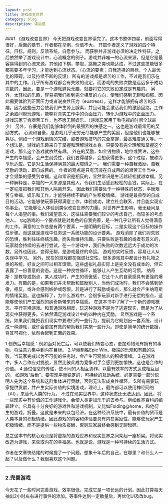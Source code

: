 ```yaml
---
layout: post
title: 游戏改变世界
category: blog
description: 读后感
---
```


###1.《游戏改变世界》
今天把游戏改变世界读完了。这本书整体四星，前面写得很好，后面的章节，作者都在举例，价值不大。
开篇作者定义了游戏的四个特征。目标，规则，反馈系统，自愿参与。
而获胜并非游戏必须的决定性特征。之后依然举了游戏设计中，心流概念的例子。游戏并非唯一的心流来源，但是它是最容易得到的心流来源。其他如下棋，攀岩，跳舞之类也能达成，不过这些技能很多都需要多年学习，才能达到心流状态。（心流的要素：自我选择的目标，个人最优化的障碍，以及持续不断的反馈）
所有的游戏都是艰苦的工作，不过是我们乐在其中的工作。几乎所有游戏都会有失败的设定，而游戏的失败次数是远远多于成功次数的，因此，要是一个游戏避免无趣，就要将它的失败设定成是有趣的。
另外，太轻松的乐趣，容易把我们推到完全相反的方向，使我们感到无聊和抑郁。因此需要体验到正面压力或者说良性压力（eustress），这样才能够拥有艰苦的乐趣。因为这些压力会使我们产生肾上腺素，并且可能会激活我们的激励回路。工作之余或间隙玩游戏，能够将真实工作中的负面压力，转化为游戏中的正面压力。
游戏玩家宁肯艰苦工作，也不愿无聊娱乐。（游戏玩家用于看电视的时间全球最少）
另外，自豪是我们能够体验到的最强烈的快感之一。这也是游戏最常用的奖励方式。
心流和自豪，是游戏几乎无穷无尽能够产生的奖励，但是他们也能够被耗尽。例如一个游戏剧情的完结，或者游戏技巧的完全掌握，最高难度通关等。一个想法是，游戏的乐趣来自于掌握和理解游戏本身。只要没有完全理解和掌握这个游戏，那么这个游戏就依然有趣。
外在的奖励，如金钱物质，地位或赞许，这些产生的幸福感，会产生耐受性，我们要得越多，会想获得更多。这个过程，被称为享乐适应。它是对生活保持满意的最大障碍之一。
我们需要一种自我激励，自我奖励的活动，即自成目的。
作者的观点是只有沉浸在自成目的的艰苦工作当中，才会频繁的感受到幸福。这和常识是相反的，显然常识是生活越轻松就越幸福。另一种解释是，幸福的一大来源是其他人，令我们生活感到轻松的金钱，实际上，在一定程度把我们和其他人隔离开来。
因此我们需要处于一种特殊的状态，平衡艰苦与幸福，娱乐和工作。才能够持续不断的产生积极情绪。
游戏是最典型的自成目的活动。它能够使玩家获得满意工作，体验成功，建立社会联系，并且能实现宏伟事业。
它能够让人体验到类似改变世界的力量。对世界产生影响，毫无疑问是每个人渴望的事。我们渴望意义，这往往需要我们较少的考虑自己，而较多的考虑他人。
rpg游戏的一个要点就是对角色的自我完善，是一种几乎让所有人觉得满意的工作。满意的工作总是有两个要素，一是明确的目标，二是实现这个目标的操作性步骤。而这就是游戏中任务这一系统功能的设计要素。
游戏消除了我们对失败的恐惧，胜利往往终结乐趣，而失败维持乐趣。只要失败是有趣的或者有意义的，玩家就会持续的去进行尝试。在一个游戏中，我们失败的次数远远大于成功的次数。另外也因此，变得无聊，是游戏最终的命运。
游戏的实时反馈，容易让人从失误中学习。
另外，现在的游戏都在强调社交性。很多游戏其中都设计有礼物之类的系统，好友之间可以相互馈赠。这些虚拟礼品实际上是完全没有成本的，但它表露了一份善意的姿态。这是一种良性循环，能够让人产生互助的习惯。
纳奇斯：是教导或指点，某人成功时，产生的骄傲感，它比个人的自豪感具有更强的爆发力。有趣的是，如果我们并未帮助和鼓励别人，当他们成功时，我们不会感到骄傲，相反，或许会感到嫉妒或怨恨。若是进行了鼓励或指点，那么就会产生纳奇斯的情绪奖励。这也解释了，为什么游戏中，会很多玩家对新手进行无偿的指点，这能够使他们产生强烈的纳奇斯带来的幸福感。
在这本书中了解了一个新的游戏概念，平行实境游戏。和普通游戏相反，玩这种游戏不是为了逃避现实，而是为了从现实中获得更多。它依然满足游戏设计中的四种内在奖励。
显然游戏是一个系统。如果我们能把我们现实中要进行的一些行为，提前为它规划出一套系统，设计成一种游戏，或许会更加有效的帮助我们实施一些行为。即使是简单的统计数据，将其可视化，依然会起到正面的效果。

1.创伤后幸福感：例如面对死亡后，可以使我们转变心态，更加珍惜现有拥有的事物，将注意力集中到内在目标。
2.华丽制胜Epic Win。极端的乐观和有趣的失败。当玩家完成以为不可能的任务时，会产生可观惊人的积极情绪。
3.在游戏中，多人合作应对挑战，显然比彼此成为竞争对手会感到更加愉快。这也是合作的价值。
4.通过信息的传递，使不同的人相互协作，以最有效率的方式达成相互目的。
如游戏“后勤”。要实现平衡稳定的，可持续的互助系统，必定需要一部分聪明人先为这个系统和这群集体进行贡献，否则无法形成良性循环。
5.所有需要玩家提供贡献，并产生实际价值的实境游戏，理论上，最终都可以使用神经网络（AI），来替代人类的行为。
不过在现实世界中，这种状态还无法达到。因此，将一些现实中有价值的工作游戏化，会使人类更加乐于的去参与。例如维基百科的编辑建立。它具有十分良好的游戏性和游戏机制。又比如Folding@home，和他衍生的游戏，折叠。这就是未来的众包经济，在这种经济系统中，最有价值的货币是人类本身的积极情绪。因此游戏的内容和体验要具有内在奖励性，能够使玩家产生积极情绪，而不是提供一些物质报酬，否则玩家最终会感到无聊琐碎。

总之这本书的核心观点是将虚拟的游戏世界和现实世界之间架起一座桥梁。将现实改造为游戏，来获取内在的幸福感。也就是说，游戏是一种可持续的生活方式。

作者在文章快结尾的时候提了一个问题。想象十年后的自己，在哪里？和什么人一起？以及做什么？我很喜欢这个问题。

---

### 2.完善游戏
今天花了一些时间完善游戏，效率很低。完成它是一项长远的计划。因此打算每天抽出2小时左右进行事件的添加，等事件达到一定数量后，再优化UI及改bug。
